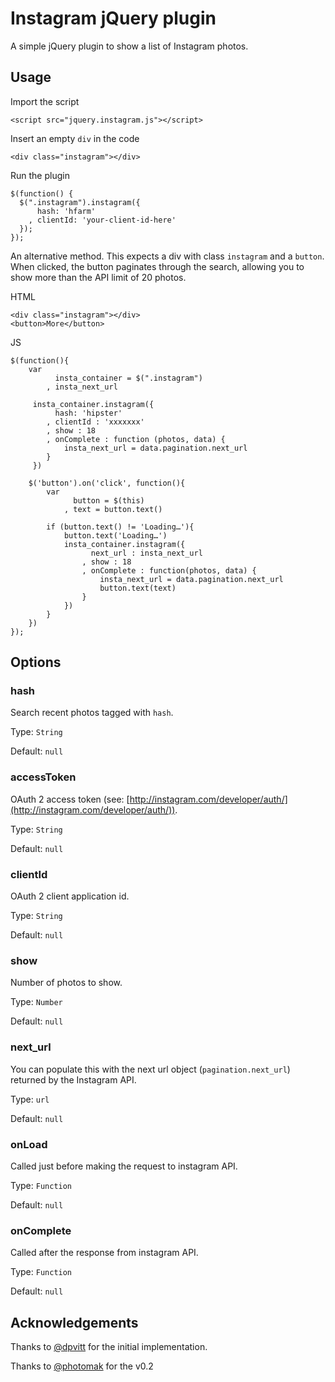 # Instagram jQuery plugin

A simple jQuery plugin to show a list of Instagram photos.

## Usage

Import the script

    <script src="jquery.instagram.js"></script>

Insert an empty `div` in the code

    <div class="instagram"></div>

Run the plugin

    $(function() {
      $(".instagram").instagram({
          hash: 'hfarm'
        , clientId: 'your-client-id-here'
      });
    });

An alternative method. This expects a div with class `instagram` and a `button`. When clicked, the button paginates through the search, allowing you to show more than the API limit of 20 photos.


HTML
	
	<div class="instagram"></div>
	<button>More</button>

JS

	$(function(){
		var
			  insta_container = $(".instagram")
			, insta_next_url

		 insta_container.instagram({
			  hash: 'hipster'
			, clientId : 'xxxxxxx'
			, show : 18
			, onComplete : function (photos, data) {
				insta_next_url = data.pagination.next_url
			}
		 })

		$('button').on('click', function(){
			var 
				  button = $(this)
				, text = button.text()
			
			if (button.text() != 'Loading…'){
				button.text('Loading…')
				insta_container.instagram({
					  next_url : insta_next_url
					, show : 18
					, onComplete : function(photos, data) {
						insta_next_url = data.pagination.next_url
						button.text(text)
					}
				})
			}		
		}) 
	});


## Options

### hash

Search recent photos tagged with `hash`.

Type: `String`

Default: `null`

### accessToken

OAuth 2 access token (see: [http://instagram.com/developer/auth/](http://instagram.com/developer/auth/)).

Type: `String`

Default: `null`

### clientId

OAuth 2 client application id.

Type: `String`

Default: `null`

### show

Number of photos to show.

Type: `Number`

Default: `null`

### next_url
You can populate this with the next url object (`pagination.next_url`) returned by the Instagram API.

Type: `url`

Default: `null`

### onLoad

Called just before making the request to instagram API.

Type: `Function`

Default: `null`

### onComplete

Called after the response from instagram API.

Type: `Function`

Default: `null`

## Acknowledgements

Thanks to [@dpvitt](http://twitter.com/dpvitt) for the initial implementation.

Thanks to [@photomak](https://github.com/potomak/jquery-instagram) for the v0.2
